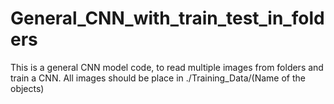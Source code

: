 # General_CNN_with_train_test_in_folders

This is a general CNN model code, to read multiple images from folders and train a CNN.
All images should be place in ./Training_Data/(Name of the objects)
